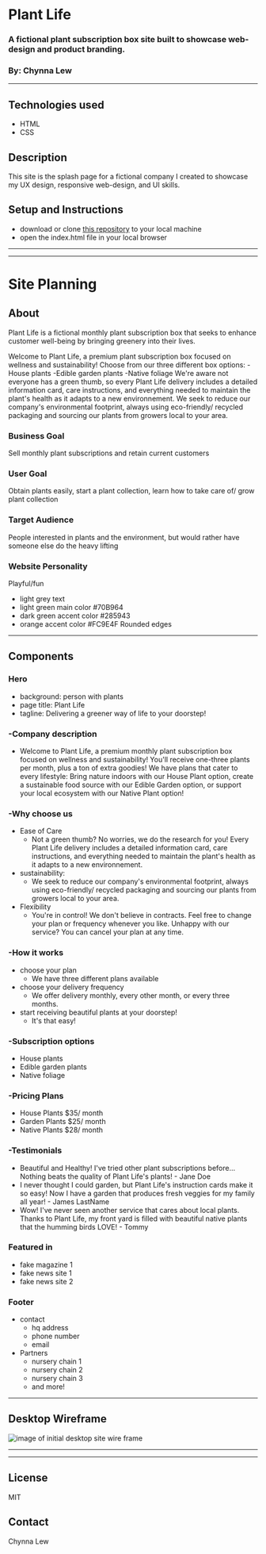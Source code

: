 # Plant Life

### A fictional plant subscription box site built to showcase web-design and product branding.

### By: Chynna Lew

<hr/>

## Technologies used
* HTML
* CSS

## Description
This site is the splash page for a fictional company I created to showcase my UX design, responsive web-design, and UI skills. 

## Setup and Instructions
* download or clone [this repository](https://github.com/chynnalew/plant-life) to your local machine
* open the index.html file in your local browser

<hr/>
<hr/>

# Site Planning

## About
Plant Life is a fictional monthly plant subscription box that seeks to enhance customer well-being by bringing greenery into their lives.

Welcome to Plant Life, a premium plant subscription box focused on wellness and sustainability! Choose from our three different box options: 
-House plants
-Edible garden plants
-Native foliage
We're aware not everyone has a green thumb, so every Plant Life delivery includes a detailed information card, care instructions, and everything needed to maintain the plant's health as it adapts to a new environnement. 
We seek to reduce our company's environmental footprint, always using eco-friendly/ recycled packaging and sourcing our plants from growers local to your area. 

### Business Goal
Sell monthly plant subscriptions and retain current customers

### User Goal
Obtain plants easily, start a plant collection, learn how to take care of/ grow plant collection

### Target Audience
People interested in plants and the environment, but would rather have someone else do the heavy lifting

### Website Personality
Playful/fun
- light grey text
- light green main color #70B964
- dark green accent color #285943
- orange accent color #FC9E4F
Rounded edges

<hr/>

## Components

### Hero 
- background: person with plants
- page title: Plant Life
- tagline: Delivering a greener way of life to your doorstep!
### -Company description
- Welcome to Plant Life, a premium monthly plant subscription box focused on wellness and sustainability! You'll receive one-three plants per month, plus a ton of extra goodies! We have plans that cater to every lifestyle: Bring nature indoors with our House Plant option, create a sustainable food source with our Edible Garden option, or support your local ecosystem with our Native Plant option! 
### -Why choose us
- Ease of Care
  - Not a green thumb? No worries, we do the research for you! Every Plant Life delivery includes a detailed information card, care instructions, and everything needed to maintain the plant's health as it adapts to a new environnement. 
- sustainability: 
  - We seek to reduce our company's environmental footprint, always using eco-friendly/ recycled packaging and sourcing our plants from growers local to your area. 
- Flexibility
  - You're in control! We don't believe in contracts. Feel free to change your plan or frequency whenever you like. Unhappy with our service? You can cancel your plan at any time. 
### -How it works
- choose your plan 
  - We have three different plans available
- choose your delivery frequency 
  - We offer delivery monthly, every other month, or every three months.
- start receiving beautiful plants at your doorstep!
  - It's that easy!
### -Subscription options
- House plants
- Edible garden plants
- Native foliage
### -Pricing Plans
- House Plants $35/ month
- Garden Plants $25/ month
- Native Plants $28/ month
### -Testimonials
- Beautiful and Healthy! I've tried other plant subscriptions before... Nothing beats the quality of Plant Life's plants! - Jane Doe
- I never thought I could garden, but Plant Life's instruction cards make it so easy! Now I have a garden that produces fresh veggies for my family all year! - James LastName
- Wow! I've never seen another service that cares about local plants. Thanks to Plant Life, my front yard is filled with beautiful native plants that the humming birds LOVE! - Tommy
### Featured in 
- fake magazine 1
- fake news site 1
- fake news site 2
### Footer
- contact
  - hq address
  - phone number
  - email
- Partners
  - nursery chain 1
  - nursery chain 2
  - nursery chain 3
  - and more!

<hr/>

## Desktop Wireframe
<img src="img/desktop.png" alt="image of initial desktop site wire frame"/>

<hr/> <hr/>

## License
MIT

## Contact
Chynna Lew